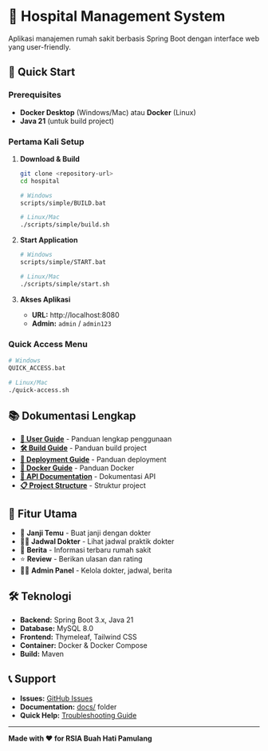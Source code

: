 # 🏥 Hospital Management System

Aplikasi manajemen rumah sakit berbasis Spring Boot dengan interface web yang user-friendly.

## 🚀 **Quick Start**

### **Prerequisites**

- **Docker Desktop** (Windows/Mac) atau **Docker** (Linux)
- **Java 21** (untuk build project)

### **Pertama Kali Setup**

1. **Download & Build**

   ```bash
   git clone <repository-url>
   cd hospital

   # Windows
   scripts/simple/BUILD.bat

   # Linux/Mac
   ./scripts/simple/build.sh
   ```

2. **Start Application**

   ```bash
   # Windows
   scripts/simple/START.bat

   # Linux/Mac
   ./scripts/simple/start.sh
   ```

3. **Akses Aplikasi**
   - **URL:** http://localhost:8080
   - **Admin:** `admin` / `admin123`

### **Quick Access Menu**

```bash
# Windows
QUICK_ACCESS.bat

# Linux/Mac
./quick-access.sh
```

## 📚 **Dokumentasi Lengkap**

- **[📖 User Guide](docs/USER_GUIDE.md)** - Panduan lengkap penggunaan
- **[🛠️ Build Guide](docs/BUILD_SCRIPT_GUIDE.md)** - Panduan build project
- **[🚀 Deployment Guide](docs/DEPLOYMENT_GUIDE.md)** - Panduan deployment
- **[🐳 Docker Guide](docs/DOCKER_DEPLOYMENT.md)** - Panduan Docker
- **[🔧 API Documentation](docs/API_DOCUMENTATION.md)** - Dokumentasi API
- **[📋 Project Structure](PROJECT_STRUCTURE.md)** - Struktur project

## 🎯 **Fitur Utama**

- 📅 **Janji Temu** - Buat janji dengan dokter
- 👨‍⚕️ **Jadwal Dokter** - Lihat jadwal praktik dokter
- 📰 **Berita** - Informasi terbaru rumah sakit
- ⭐ **Review** - Berikan ulasan dan rating
- 👨‍⚕️ **Admin Panel** - Kelola dokter, jadwal, berita

## 🛠️ **Teknologi**

- **Backend:** Spring Boot 3.x, Java 21
- **Database:** MySQL 8.0
- **Frontend:** Thymeleaf, Tailwind CSS
- **Container:** Docker & Docker Compose
- **Build:** Maven

## 📞 **Support**

- **Issues:** [GitHub Issues](https://github.com/your-repo/issues)
- **Documentation:** [docs/](docs/) folder
- **Quick Help:** [Troubleshooting Guide](docs/TROUBLESHOOTING.md)

---

**Made with ❤️ for RSIA Buah Hati Pamulang**
